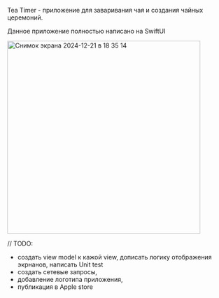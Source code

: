 Tea Timer - приложение для заваривания чая и создания чайных церемоний. 

Данное приложение полностью написано на SwiftUI

<img width="441" alt="Снимок экрана 2024-12-21 в 18 35 14" src="https://github.com/user-attachments/assets/ee72c2af-39a6-4e13-af23-4799f8f32e11" />


// TODO: 
- создать view model к кажой view, дописать логику отображения экрнанов, написать Unit test 
- создать сетевые запросы,
- добавление логотипа приложения,
- публикация в Apple store 
